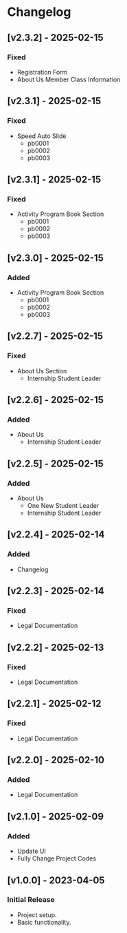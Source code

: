 # Changelog

## [v2.3.2] - 2025-02-15
### Fixed
- Registration Form
- About Us Member Class Information

## [v2.3.1] - 2025-02-15
### Fixed
- Speed Auto Slide
  - pb0001
  - pb0002
  - pb0003

## [v2.3.1] - 2025-02-15
### Fixed
- Activity Program Book Section
  - pb0001
  - pb0002
  - pb0003


## [v2.3.0] - 2025-02-15
### Added
- Activity Program Book Section
  - pb0001
  - pb0002
  - pb0003


## [v2.2.7] - 2025-02-15
### Fixed
- About Us Section
  - Internship Student Leader

## [v2.2.6] - 2025-02-15
### Added
- About Us
  - Internship Student Leader

## [v2.2.5] - 2025-02-15
### Added
- About Us
  - One New Student Leader
  - Internship Student Leader

## [v2.2.4] - 2025-02-14
### Added
- Changelog

## [v2.2.3] - 2025-02-14
### Fixed
- Legal Documentation

## [v2.2.2] - 2025-02-13
### Fixed
- Legal Documentation

## [v2.2.1] - 2025-02-12
### Fixed
- Legal Documentation

## [v2.2.0] - 2025-02-10
### Added
- Legal Documentation

## [v2.1.0] - 2025-02-09
### Added
- Update UI
- Fully Change Project Codes

## [v1.0.0] - 2023-04-05
### Initial Release
- Project setup.
- Basic functionality.